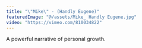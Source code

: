 ```yaml
---
title: "\"Mike\" - (Handly Eugene)"
featuredImage: "@/assets/Mike_ Handly Eugene.jpg"
video: "https://vimeo.com/810034822"
---
```

A powerful narrative of personal growth.
